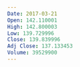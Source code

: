 ```yaml
---
Date: 2017-03-21
Open: 142.110001
High: 142.800003
Low: 139.729996
Close: 139.839996
Adj Close: 137.133453
Volume: 39529900
---
```

